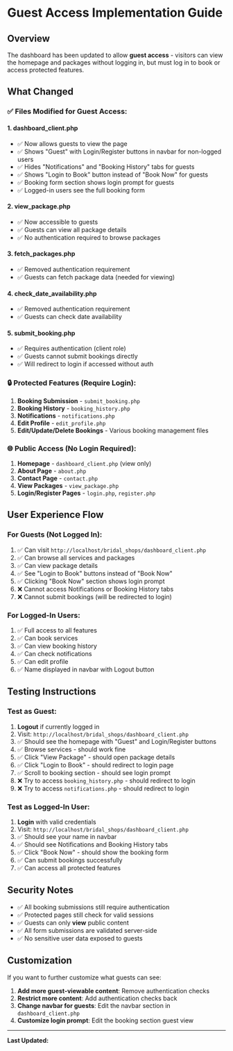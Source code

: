 # Guest Access Implementation Guide

## Overview

The dashboard has been updated to allow **guest access** - visitors can view the homepage and packages without logging in, but must log in to book or access protected features.

## What Changed

### ✅ Files Modified for Guest Access:

#### 1. **dashboard_client.php**

- ✅ Now allows guests to view the page
- ✅ Shows "Guest" with Login/Register buttons in navbar for non-logged users
- ✅ Hides "Notifications" and "Booking History" tabs for guests
- ✅ Shows "Login to Book" button instead of "Book Now" for guests
- ✅ Booking form section shows login prompt for guests
- ✅ Logged-in users see the full booking form

#### 2. **view_package.php**

- ✅ Now accessible to guests
- ✅ Guests can view all package details
- ✅ No authentication required to browse packages

#### 3. **fetch_packages.php**

- ✅ Removed authentication requirement
- ✅ Guests can fetch package data (needed for viewing)

#### 4. **check_date_availability.php**

- ✅ Removed authentication requirement
- ✅ Guests can check date availability

#### 5. **submit_booking.php**

- ✅ Requires authentication (client role)
- ✅ Guests cannot submit bookings directly
- ✅ Will redirect to login if accessed without auth

### 🔒 Protected Features (Require Login):

1. **Booking Submission** - `submit_booking.php`
2. **Booking History** - `booking_history.php`
3. **Notifications** - `notifications.php`
4. **Edit Profile** - `edit_profile.php`
5. **Edit/Update/Delete Bookings** - Various booking management files

### 🌐 Public Access (No Login Required):

1. **Homepage** - `dashboard_client.php` (view only)
2. **About Page** - `about.php`
3. **Contact Page** - `contact.php`
4. **View Packages** - `view_package.php`
5. **Login/Register Pages** - `login.php`, `register.php`

## User Experience Flow

### For Guests (Not Logged In):

1. ✅ Can visit `http://localhost/bridal_shops/dashboard_client.php`
2. ✅ Can browse all services and packages
3. ✅ Can view package details
4. ✅ See "Login to Book" buttons instead of "Book Now"
5. ✅ Clicking "Book Now" section shows login prompt
6. ❌ Cannot access Notifications or Booking History tabs
7. ❌ Cannot submit bookings (will be redirected to login)

### For Logged-In Users:

1. ✅ Full access to all features
2. ✅ Can book services
3. ✅ Can view booking history
4. ✅ Can check notifications
5. ✅ Can edit profile
6. ✅ Name displayed in navbar with Logout button

## Testing Instructions

### Test as Guest:

1. **Logout** if currently logged in
2. Visit: `http://localhost/bridal_shops/dashboard_client.php`
3. ✅ Should see the homepage with "Guest" and Login/Register buttons
4. ✅ Browse services - should work fine
5. ✅ Click "View Package" - should open package details
6. ✅ Click "Login to Book" - should redirect to login page
7. ✅ Scroll to booking section - should see login prompt
8. ❌ Try to access `booking_history.php` - should redirect to login
9. ❌ Try to access `notifications.php` - should redirect to login

### Test as Logged-In User:

1. **Login** with valid credentials
2. Visit: `http://localhost/bridal_shops/dashboard_client.php`
3. ✅ Should see your name in navbar
4. ✅ Should see Notifications and Booking History tabs
5. ✅ Click "Book Now" - should show the booking form
6. ✅ Can submit bookings successfully
7. ✅ Can access all protected features

## Security Notes

- ✅ All booking submissions still require authentication
- ✅ Protected pages still check for valid sessions
- ✅ Guests can only **view** public content
- ✅ All form submissions are validated server-side
- ✅ No sensitive user data exposed to guests

## Customization

If you want to further customize what guests can see:

1. **Add more guest-viewable content**: Remove authentication checks
2. **Restrict more content**: Add authentication checks back
3. **Change navbar for guests**: Edit the navbar section in `dashboard_client.php`
4. **Customize login prompt**: Edit the booking section guest view

---

**Last Updated:** <?= date('Y-m-d H:i:s') ?>
